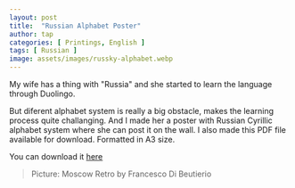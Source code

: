 ```yaml
---
layout: post
title:  "Russian Alphabet Poster"
author: tap
categories: [ Printings, English ]
tags: [ Russian ]
image: assets/images/russky-alphabet.webp
---
```

My wife has a thing with "Russia" and she started to learn the language through Duolingo.

But diferent alphabet system is really a big obstacle, makes the learning process quite challanging. And I made her a poster with Russian Cyrillic alphabet system where she can post it on the wall. I also made this PDF file available for download. Formatted in A3 size.

<div>
You can download it <a href="/assets/files/russky-alphabet_a3.pdf" title="Russian Alphabet PDF">here <i class="fas fa-file-pdf"></i></a>
</div>

> Picture: Moscow Retro by Francesco Di Beutierio